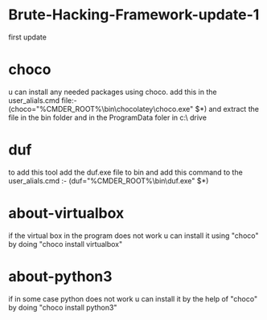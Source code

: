 # Brute-Hacking-Framework-update-1
first update

# choco
u can install any needed packages using choco.
 add this in the user_alials.cmd file:-
(choco="%CMDER_ROOT%\bin\chocolatey\choco.exe" $*)
and extract the file in the bin folder and in the ProgramData foler in c:\ drive

# duf
to add this tool add the duf.exe file to bin and add this command to the user_alials.cmd :-
(duf="%CMDER_ROOT%\bin\duf.exe" $*)

# about-virtualbox
if the virtual box in the program does not work u can install it using "choco" by doing "choco install virtualbox"

# about-python3
if in some case python does not work u can install it by the help of "choco" by doing "choco install python3" 
